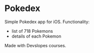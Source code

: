 #  Pokedex

Simple Pokedex app for iOS. Functionality:
* list of 718 Pokemons
* details of each Pokemon

Made with Devslopes courses.
